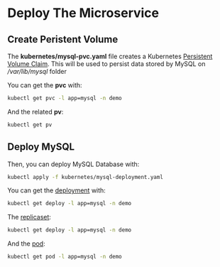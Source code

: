 # Deploy The Microservice

## Create Peristent Volume

The **kubernetes/mysql-pvc.yaml** file creates a Kubernetes [Persistent Volume Claim](https://kubernetes.io/docs/concepts/storage/persistent-volumes/).
This will be used to persist data stored by MySQL on */var/lib/mysql* folder

You can get the **pvc** with:

```bash
kubectl get pvc -l app=mysql -n demo
```

And the related **pv**:

```bash
kubectl get pv
```

## Deploy MySQL

Then, you can deploy MySQL Database with:

```bash
kubectl apply -f kubernetes/mysql-deployment.yaml
```

You can get the [deployment](https://kubernetes.io/docs/concepts/workloads/controllers/deployment/) with:

```bash
kubectl get deploy -l app=mysql -n demo
```

The [replicaset](https://kubernetes.io/docs/concepts/workloads/controllers/replicaset/):

```bash
kubectl get deploy -l app=mysql -n demo
```

And the [pod](https://kubernetes.io/docs/concepts/workloads/pods/pod/):

```bash
kubectl get pod -l app=mysql -n demo
```
